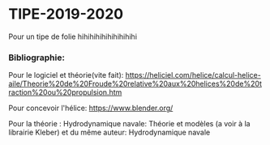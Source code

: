 # TIPE-2019-2020
Pour un tipe de folie hihihihihihihihihihi

### Bibliographie:

Pour le logiciel et théorie(vite fait): https://heliciel.com/helice/calcul-helice-aile/Theorie%20de%20Froude%20relative%20aux%20helices%20de%20traction%20ou%20propulsion.htm

Pour concevoir l'hélice: https://www.blender.org/

Pour la théorie : Hydrodynamique navale: Théorie et modèles (a voir à la librairie Kleber) et du même auteur: Hydrodynamique navale









